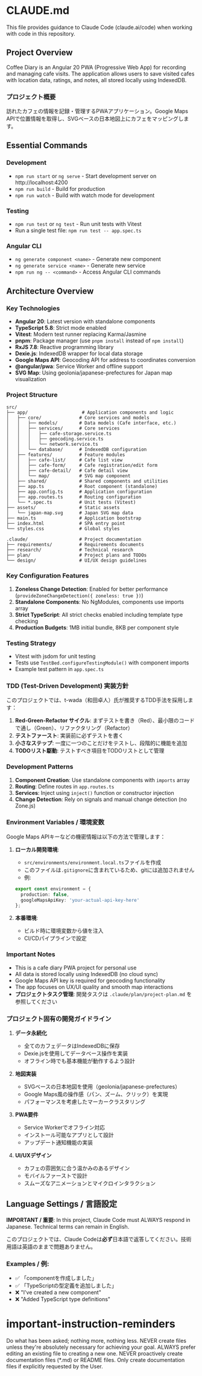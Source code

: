 # CLAUDE.md

This file provides guidance to Claude Code (claude.ai/code) when working with code in this repository.

## Project Overview

Coffee Diary is an Angular 20 PWA (Progressive Web App) for recording and managing cafe visits. The application allows users to save visited cafes with location data, ratings, and notes, all stored locally using IndexedDB.

### プロジェクト概要
訪れたカフェの情報を記録・管理するPWAアプリケーション。Google Maps APIで位置情報を取得し、SVGベースの日本地図上にカフェをマッピングします。

## Essential Commands

### Development
- `npm run start` or `ng serve` - Start development server on http://localhost:4200
- `npm run build` - Build for production
- `npm run watch` - Build with watch mode for development

### Testing
- `npm run test` or `ng test` - Run unit tests with Vitest
- Run a single test file: `npm run test -- app.spec.ts`

### Angular CLI
- `ng generate component <name>` - Generate new component
- `ng generate service <name>` - Generate new service
- `npm run ng -- <command>` - Access Angular CLI commands

## Architecture Overview

### Key Technologies
- **Angular 20**: Latest version with standalone components
- **TypeScript 5.8**: Strict mode enabled
- **Vitest**: Modern test runner replacing Karma/Jasmine
- **pnpm**: Package manager (use `pnpm install` instead of `npm install`)
- **RxJS 7.8**: Reactive programming library
- **Dexie.js**: IndexedDB wrapper for local data storage
- **Google Maps API**: Geocoding API for address to coordinates conversion
- **@angular/pwa**: Service Worker and offline support
- **SVG Map**: Using geolonia/japanese-prefectures for Japan map visualization

### Project Structure
```
src/
├── app/                    # Application components and logic
│   ├── core/              # Core services and models
│   │   ├── models/        # Data models (Cafe interface, etc.)
│   │   ├── services/      # Core services
│   │   │   ├── cafe-storage.service.ts
│   │   │   ├── geocoding.service.ts
│   │   │   └── network.service.ts
│   │   └── database/      # IndexedDB configuration
│   ├── features/          # Feature modules
│   │   ├── cafe-list/     # Cafe list view
│   │   ├── cafe-form/     # Cafe registration/edit form
│   │   ├── cafe-detail/   # Cafe detail view
│   │   └── map/           # SVG map component
│   ├── shared/            # Shared components and utilities
│   ├── app.ts             # Root component (standalone)
│   ├── app.config.ts      # Application configuration
│   ├── app.routes.ts      # Routing configuration
│   └── *.spec.ts          # Unit tests (Vitest)
├── assets/                # Static assets
│   └── japan-map.svg      # Japan SVG map data
├── main.ts                # Application bootstrap
├── index.html             # SPA entry point
└── styles.css             # Global styles

.claude/                   # Project documentation
├── requirements/          # Requirements documents
├── research/              # Technical research
├── plan/                  # Project plans and TODOs
└── design/                # UI/UX design guidelines
```

### Key Configuration Features
1. **Zoneless Change Detection**: Enabled for better performance (`provideZoneChangeDetection({ zoneless: true })`)
2. **Standalone Components**: No NgModules, components use imports array
3. **Strict TypeScript**: All strict checks enabled including template type checking
4. **Production Budgets**: 1MB initial bundle, 8KB per component style

### Testing Strategy
- Vitest with jsdom for unit testing
- Tests use `TestBed.configureTestingModule()` with component imports
- Example test pattern in `app.spec.ts`

### TDD (Test-Driven Development) 実装方針
このプロジェクトでは、t-wada（和田卓人）氏が推奨するTDD手法を採用します：
1. **Red-Green-Refactor サイクル**: まずテストを書き（Red）、最小限のコードで通し（Green）、リファクタリング（Refactor）
2. **テストファースト**: 実装前に必ずテストを書く
3. **小さなステップ**: 一度に一つのことだけをテストし、段階的に機能を追加
4. **TODOリスト駆動**: テストすべき項目をTODOリストとして管理

### Development Patterns
1. **Component Creation**: Use standalone components with `imports` array
2. **Routing**: Define routes in `app.routes.ts`
3. **Services**: Inject using `inject()` function or constructor injection
4. **Change Detection**: Rely on signals and manual change detection (no Zone.js)

### Environment Variables / 環境変数
Google Maps APIキーなどの機密情報は以下の方法で管理します：

1. **ローカル開発環境**:
   - `src/environments/environment.local.ts`ファイルを作成
   - このファイルは`.gitignore`に含まれているため、gitには追加されません
   - 例:
   ```typescript
   export const environment = {
     production: false,
     googleMapsApiKey: 'your-actual-api-key-here'
   };
   ```

2. **本番環境**:
   - ビルド時に環境変数から値を注入
   - CI/CDパイプラインで設定

### Important Notes
- This is a cafe diary PWA project for personal use
- All data is stored locally using IndexedDB (no cloud sync)
- Google Maps API key is required for geocoding functionality
- The app focuses on UX/UI quality and smooth map interactions
- **プロジェクトタスク管理**: 開発タスクは `.claude/plan/project-plan.md` を参照してください

### プロジェクト固有の開発ガイドライン

1. **データ永続化**
   - 全てのカフェデータはIndexedDBに保存
   - Dexie.jsを使用してデータベース操作を実装
   - オフライン時でも基本機能が動作するよう設計

2. **地図実装**
   - SVGベースの日本地図を使用（geolonia/japanese-prefectures）
   - Google Maps風の操作感（パン、ズーム、クリック）を実現
   - パフォーマンスを考慮したマーカークラスタリング

3. **PWA要件**
   - Service Workerでオフライン対応
   - インストール可能なアプリとして設計
   - アップデート通知機能の実装

4. **UI/UXデザイン**
   - カフェの雰囲気に合う温かみのあるデザイン
   - モバイルファーストで設計
   - スムーズなアニメーションとマイクロインタラクション

## Language Settings / 言語設定

**IMPORTANT / 重要**: In this project, Claude Code must ALWAYS respond in Japanese. Technical terms can remain in English.

このプロジェクトでは、Claude Codeは**必ず**日本語で返答してください。技術用語は英語のままで問題ありません。

### Examples / 例:

- ✅ 「componentを作成しました」
- ✅ 「TypeScriptの型定義を追加しました」
- ❌ "I've created a new component"
- ❌ "Added TypeScript type definitions"

# important-instruction-reminders
Do what has been asked; nothing more, nothing less.
NEVER create files unless they're absolutely necessary for achieving your goal.
ALWAYS prefer editing an existing file to creating a new one.
NEVER proactively create documentation files (*.md) or README files. Only create documentation files if explicitly requested by the User.